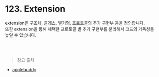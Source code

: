 # 123. Extension
extension은 구조체, 클래스, 열거형, 프로토콜의 추가 구현부 등을 정의합니다.  
또한 extension을 통해 채택한 프로토콜 별 추가 구현부를 분리해서 코드의 가독성을 높일 수 있습니다.

<br>
<br>

> 참고 출처
- [applebuddy](https://0urtrees.tistory.com/137)